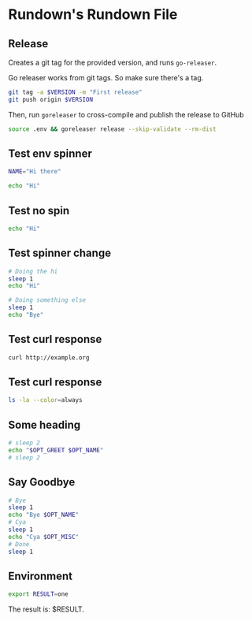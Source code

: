 <r opt="docopt" type="string" desc="An option for the document"/>

# Rundown's Rundown File


## Release <r section="release"/>

<r help>Creates a git tag for the provided version, and runs `go-releaser`.</r>

<r opt="version" as="VERSION" required type="string" desc="The release version (i.e. v0.4.0-beta.6)"/>

<r spinner="Tagging..." stdout>Go releaser works from git tags. So make sure there's a tag.</r>

``` bash
git tag -a $VERSION -m "First release"
git push origin $VERSION
```

<r spinner="Releasing $VERSION..." stdout>Then, run `goreleaser` to cross-compile and publish the release to GitHub</r>

``` bash
source .env && goreleaser release --skip-validate --rm-dist
```

## Test env spinner <r section="test:envspin"/>

<r spinner="Setting env" capture-env="NAME"/>

``` bash
NAME="Hi there"
```

<r spinner="Greeting $NAME" stdout/>

``` bash
echo "Hi"
```

## Test no spin <r section="test:nospin"/>

<r nospin stdout/>

``` bash
echo "Hi"
```

## Test spinner change <r section="test:spin-change"/>

<r named-all stdout/>

``` bash
# Doing the hi
sleep 1
echo "Hi"

# Doing something else
sleep 1
echo "Bye"
```

## Test curl response <r section="test:curl"/>

<r stdout spinner="Requesting..."/>

``` bash
curl http://example.org
```

## Test curl response <r section="test:ls"/>

<r stdout spinner="Executing..." nospin/>

``` bash
ls -la --color=always
```


## Some heading <r label="test:greets"/>

<r desc="Greets you by your name"/>

<r opt="name" type="string" desc="The name to greet" required/>

<r opt="greet" type="enum|hi|formal" desc="The greeting style" required/>

<r stdout/>

``` bash
# sleep 2
echo "$OPT_GREET $OPT_NAME"
# sleep 2
```


## Say Goodbye <r section="test:byee"/>

<r desc="Asks for your name, and then says goodbye, like a boss"/>

<r opt="0:name" type="string" desc="The name to greet"/>
<r opt="*:misc_stuff" type="string" desc="Other names"/>

<r reveal named-all/>

``` bash
# Bye
sleep 1
echo "Bye $OPT_NAME"
# Cya
sleep 1
echo "Cya $OPT_MISC"
# Done
sleep 1
```


## Environment <r section="test:env" />

<r capture-env spinner="Setting env..."/>

``` bash
export RESULT=one
```

The result is: <r sub-env>$RESULT</r>.